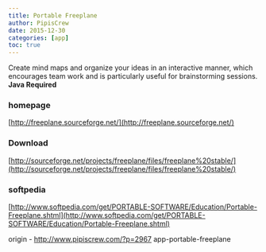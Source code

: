 ```yaml
---
title: Portable Freeplane
author: PipisCrew
date: 2015-12-30
categories: [app]
toc: true
---
```


Create mind maps and organize your ideas in an interactive manner, which encourages team work and is particularly useful for brainstorming sessions. **Java Required**

### homepage

[http://freeplane.sourceforge.net/](http://freeplane.sourceforge.net/)

### Download

[http://sourceforge.net/projects/freeplane/files/freeplane%20stable/](http://sourceforge.net/projects/freeplane/files/freeplane%20stable/)

### softpedia

[http://www.softpedia.com/get/PORTABLE-SOFTWARE/Education/Portable-Freeplane.shtml](http://www.softpedia.com/get/PORTABLE-SOFTWARE/Education/Portable-Freeplane.shtml)

origin - http://www.pipiscrew.com/?p=2967 app-portable-freeplane